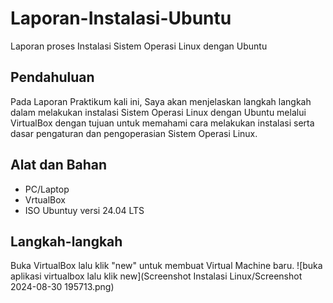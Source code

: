 # Laporan-Instalasi-Ubuntu
Laporan proses Instalasi Sistem Operasi Linux dengan Ubuntu
## Pendahuluan
Pada Laporan Praktikum kali ini, Saya akan menjelaskan langkah langkah dalam melakukan instalasi Sistem Operasi Linux dengan Ubuntu melalui VirtualBox dengan tujuan untuk memahami cara melakukan instalasi serta dasar pengaturan dan pengoperasian Sistem Operasi Linux.
## Alat dan Bahan
- PC/Laptop
- VrtualBox
- ISO Ubuntuy versi 24.04 LTS
## Langkah-langkah
 Buka VirtualBox lalu klik "new" untuk membuat Virtual Machine baru.
 ![buka aplikasi virtualbox lalu klik new](Screenshot Instalasi Linux/Screenshot 2024-08-30 195713.png)
 
